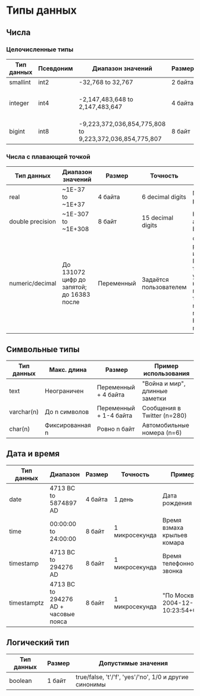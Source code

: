 # Типы данных

## Числа

### Целочисленные типы

| Тип данных | Псевдоним | Диапазон значений                          | Размер  | Пример использования                     |
|------------|-----------|--------------------------------------------|---------|-------------------------------------------|
| smallint   | int2      | -32,768 to 32,767                          | 2 байта | Вес колибри                               |
| integer    | int4      | -2,147,483,648 to 2,147,483,647           | 4 байта | Количество смартфонов, население страны   |
| bigint     | int8      | -9,223,372,036,854,775,808 to 9,223,372,036,854,775,807 | 8 байт | Счётчик строк в огромных таблицах         |

### Числа с плавающей точкой

| Тип данных        | Диапазон значений                     | Размер  | Точность           | Пример использования              |
|-------------------|---------------------------------------|---------|--------------------|------------------------------------|
| real             | ~1E-37 to ~1E+37                      | 4 байта | 6 decimal digits   | Межзвёздные расстояния             |
| double precision | ~1E-307 to ~1E+308                    | 8 байт  | 15 decimal digits  | Количество атомов во Вселенной      |
| numeric/decimal  | До 131072 цифр до запятой; до 16383 после | Переменный | Задаётся пользователем | Финансовые расчёты, точные измерения Параметры этого типа данных указываются в круглых скобках после имени типа: numeric(точность, масштаб). Например, numeric(6, 2). |

## Символьные типы

| Тип данных           | Макс. длина | Размер                   | Пример использования              |
|----------------------|-------------|--------------------------|------------------------------------|
| text                 | Неограничен | Переменный + 4 байта     | "Война и мир", длинные заметки     |
| varchar(n)           | До n символов | Переменный + 1-4 байта  | Сообщения в Twitter (n=280)        |
| char(n)              | Фиксированная n | Ровно n байт          | Автомобильные номера (n=6)         |

## Дата и время

| Тип данных          | Диапазон                          | Размер  | Точность          | Пример                          |
|---------------------|-----------------------------------|---------|-------------------|---------------------------------|
| date                | 4713 BC to 5874897 AD             | 4 байта | 1 день            | Дата рождения                   |
| time                | 00:00:00 to 24:00:00              | 8 байт  | 1 микросекунда    | Время взмаха крыльев комара      |
| timestamp           | 4713 BC to 294276 AD              | 8 байт  | 1 микросекунда    | Время телефонного звонка        |
| timestamptz         | 4713 BC to 294276 AD + часовые пояса | 8 байт | 1 микросекунда   | "По Москве 2004-12-31 10:23:54+03" |

## Логический тип

| Тип данных | Размер | Допустимые значения                          |
|------------|--------|-----------------------------------------------|
| boolean    | 1 байт | true/false, 't'/'f', 'yes'/'no', 1/0 и другие синонимы |